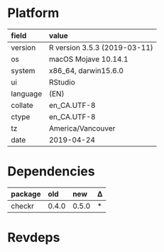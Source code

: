 # Platform

|field    |value                        |
|:--------|:----------------------------|
|version  |R version 3.5.3 (2019-03-11) |
|os       |macOS Mojave 10.14.1         |
|system   |x86_64, darwin15.6.0         |
|ui       |RStudio                      |
|language |(EN)                         |
|collate  |en_CA.UTF-8                  |
|ctype    |en_CA.UTF-8                  |
|tz       |America/Vancouver            |
|date     |2019-04-24                   |

# Dependencies

|package |old   |new   |Δ  |
|:-------|:-----|:-----|:--|
|checkr  |0.4.0 |0.5.0 |*  |

# Revdeps

